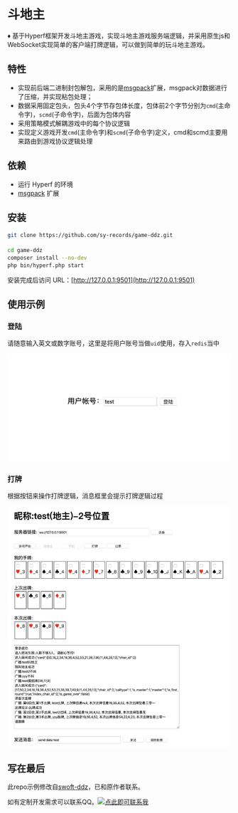 # 斗地主

♦️ 基于Hyperf框架开发斗地主游戏，实现斗地主游戏服务端逻辑，并采用原生js和WebSocket实现简单的客户端打牌逻辑，可以做到简单的玩斗地主游戏。

## 特性
* 实现前后端二进制封包解包，采用的是[msgpack](https://github.com/msgpack/msgpack-php)扩展，msgpack对数据进行了压缩，并实现粘包处理；
* 数据采用固定包头，包头4个字节存包体长度，包体前2个字节分别为`cmd`(主命令字)，`scmd`(子命令字)，后面为包体内容
* 采用策略模式解耦游戏中的每个协议逻辑
* 实现定义游戏开发`cmd`(主命令字)和`scmd`(子命令字)定义，cmd和scmd主要用来路由到游戏协议逻辑处理

## 依赖

* 运行 Hyperf 的环境
* [msgpack](https://github.com/msgpack/msgpack-php) 扩展

## 安装

```bash
git clone https://github.com/sy-records/game-ddz.git

cd game-ddz
composer install --no-dev
php bin/hyperf.php start
```

安装完成后访问 URL：[http://127.0.0.1:9501](http://127.0.0.1:9501)

## 使用示例

### 登陆

请随意输入英文或数字账号，这里是将用户账号当做`uid`使用，存入`redis`当中

![登陆](public/example/1.png)

### 打牌

根据按钮来操作打牌逻辑，消息框里会提示打牌逻辑过程

![打牌](public/example/2.png)

## 写在最后

此repo示例修改自[swoft-ddz](https://github.com/jxy918/swoft-ddz)，已和原作者联系。

如有定制开发需求可以联系QQ。<a target="_blank" href="http://wpa.qq.com/msgrd?v=3&uin=85464277&site=qq&menu=yes"><img border="0" src="http://wpa.qq.com/pa?p=2:85464277:51" alt="点此即可联系我" title="点此即可联系我"/></a>
